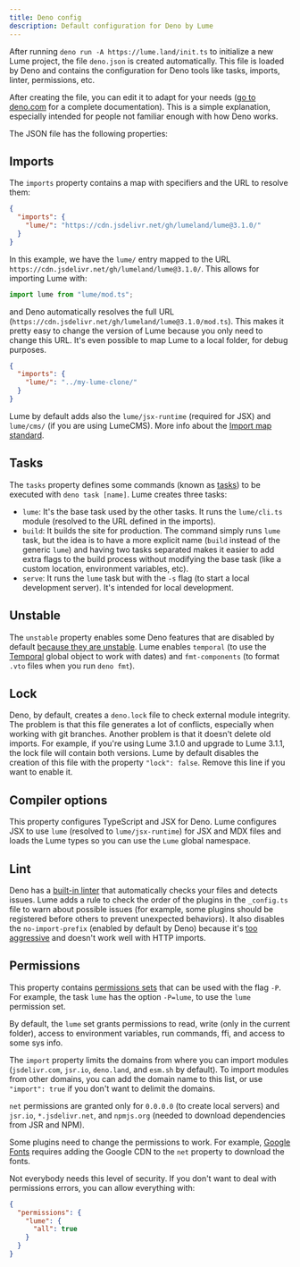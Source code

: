 ```yaml
---
title: Deno config
description: Default configuration for Deno by Lume
---
```


After running `deno run -A https://lume.land/init.ts` to initialize a new Lume
project, the file `deno.json` is created automatically. This file is loaded by
Deno and contains the configuration for Deno tools like tasks, imports, linter,
permissions, etc.

After creating the file, you can edit it to adapt for your needs
([go to deno.com](https://docs.deno.com/runtime/fundamentals/configuration/) for
a complete documentation). This is a simple explanation, especially intended for
people not familiar enough with how Deno works.

The JSON file has the following properties:

## Imports

The `imports` property contains a map with specifiers and the URL to resolve
them:

```json
{
  "imports": {
    "lume/": "https://cdn.jsdelivr.net/gh/lumeland/lume@3.1.0/"
  }
}
```

In this example, we have the `lume/` entry mapped to the URL
`https://cdn.jsdelivr.net/gh/lumeland/lume@3.1.0/`. This allows for importing
Lume with:

```ts
import lume from "lume/mod.ts";
```

and Deno automatically resolves the full URL
(`https://cdn.jsdelivr.net/gh/lumeland/lume@3.1.0/mod.ts`). This makes it pretty
easy to change the version of Lume because you only need to change this URL.
It's even possible to map Lume to a local folder, for debug purposes.

```json
{
  "imports": {
    "lume/": "../my-lume-clone/"
  }
}
```

Lume by default adds also the `lume/jsx-runtime` (required for JSX) and
`lume/cms/` (if you are using LumeCMS). More info about the
[Import map standard](https://html.spec.whatwg.org/multipage/webappapis.html#import-maps).

## Tasks

The `tasks` property defines some commands (known as
[tasks](https://docs.deno.com/runtime/reference/cli/task/)) to be executed with
`deno task [name]`. Lume creates three tasks:

- `lume`: It's the base task used by the other tasks. It runs the `lume/cli.ts`
  module (resolved to the URL defined in the imports).
- `build`: It builds the site for production. The command simply runs `lume`
  task, but the idea is to have a more explicit name (`build` instead of the
  generic `lume`) and having two tasks separated makes it easier to add extra
  flags to the build process without modifying the base task (like a custom
  location, environment variables, etc).
- `serve`: It runs the `lume` task but with the `-s` flag (to start a local
  development server). It's intended for local development.

## Unstable

The `unstable` property enables some Deno features that are disabled by default
[because they are unstable](https://docs.deno.com/runtime/reference/cli/unstable_flags/).
Lume enables `temporal` (to use the
[Temporal](https://developer.mozilla.org/en-US/docs/Web/JavaScript/Reference/Global_Objects/Temporal)
global object to work with dates) and `fmt-components` (to format `.vto` files
when you run `deno fmt`).

## Lock

Deno, by default, creates a `deno.lock` file to check external module integrity.
The problem is that this file generates a lot of conflicts, especially when
working with git branches. Another problem is that it doesn't delete old
imports. For example, if you're using Lume 3.1.0 and upgrade to Lume 3.1.1, the
lock file will contain both versions. Lume by default disables the creation of
this file with the property `"lock": false`. Remove this line if you want to
enable it.

## Compiler options

This property configures TypeScript and JSX for Deno. Lume configures JSX to use
`lume` (resolved to `lume/jsx-runtime`) for JSX and MDX files and loads the Lume
types so you can use the `Lume` global namespace.

## Lint

Deno has a
[built-in linter](https://docs.deno.com/runtime/fundamentals/linting_and_formatting/)
that automatically checks your files and detects issues. Lume adds a rule to
check the order of the plugins in the `_config.ts` file to warn about possible
issues (for example, some plugins should be registered before others to prevent
unexpected behaviors). It also disables the `no-import-prefix` (enabled by
default by Deno) because it's
[too aggressive](https://github.com/denoland/deno/issues/30681) and doesn't work
well with HTTP imports.

## Permissions

This property contains
[permissions sets](https://docs.deno.com/runtime/fundamentals/configuration/#permissions)
that can be used with the flag `-P`. For example, the task `lume` has the option
`-P=lume`, to use the `lume` permission set.

By default, the `lume` set grants permissions to read, write (only in the
current folder), access to environment variables, run commands, ffi, and access
to some sys info.

The `import` property limits the domains from where you can import modules
(`jsdelivr.com`, `jsr.io`, `deno.land`, and `esm.sh` by default). To import
modules from other domains, you can add the domain name to this list, or use
`"import": true` if you don't want to delimit the domains.

`net` permissions are granted only for `0.0.0.0` (to create local servers) and
`jsr.io`, `*.jsdelivr.net`, and `npmjs.org` (needed to download dependencies
from JSR and NPM).

Some plugins need to change the permissions to work. For example,
[Google Fonts](../../plugins/google_fonts.md) requires adding the Google CDN to
the `net` property to download the fonts.

Not everybody needs this level of security. If you don't want to deal with
permissions errors, you can allow everything with:

```json
{
  "permissions": {
    "lume": {
      "all": true
    }
  }
}
```
